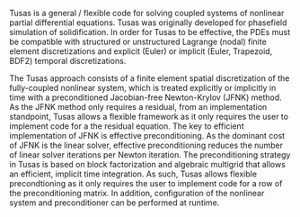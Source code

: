 Tusas is a general / flexible code for solving coupled systems of nonlinear partial differential equations.
Tusas was originally developed for phasefield simulation of solidification.
In order for Tusas to be effective, the PDEs must be compatible with structured or unstructured Lagrange (nodal) finite element discretizations
and explicit (Euler) or implicit (Euler, Trapezoid, BDF2) temporal discretizations.

The Tusas approach consists of a finite element spatial discretization of the fully-coupled nonlinear system, which
is treated explicitly or implicitly in time with a preconditioned Jacobian-free Newton-Krylov (JFNK) method.
As the JFNK method only requires a residual, from an implementation standpoint, Tusas allows a flexible framework as it only requires the user to implement code for a the residual equation.
The key to efficient implementation of JFNK is effective preconditioning.
As the dominant cost of JFNK is the linear solver, effective preconditioning 
reduces the number of linear solver iterations per Newton iteration.
The preconditioning strategy in Tusas is based on block factorization and algebraic multigrid
that allows an efficient, implicit time integration. 
As such, Tusas allows flexible precondtioning as it only requires the user to implement code for a row of the preconditioning matrix.
In addition, configuration of the nonlinear system and preconditioner can be performed at runtime.
